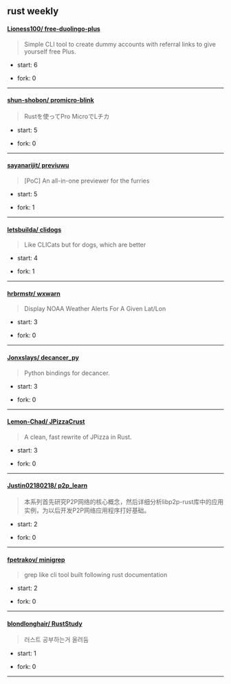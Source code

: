 ## rust weekly

#### [Lioness100/ free-duolingo-plus](https://github.com/Lioness100/free-duolingo-plus)
>  Simple CLI tool to create dummy accounts with referral links to give yourself free Plus.
+ start: 6
+ fork: 0
---
#### [shun-shobon/ promicro-blink](https://github.com/shun-shobon/promicro-blink)
>  Rustを使ってPro MicroでLチカ
+ start: 5
+ fork: 0
---
#### [sayanarijit/ previuwu](https://github.com/sayanarijit/previuwu)
>  [PoC] An all-in-one previewer for the furries
+ start: 5
+ fork: 1
---
#### [letsbuilda/ clidogs](https://github.com/letsbuilda/clidogs)
>  Like CLICats but for dogs, which are better
+ start: 4
+ fork: 1
---
#### [hrbrmstr/ wxwarn](https://github.com/hrbrmstr/wxwarn)
>  Display NOAA Weather Alerts For A Given Lat/Lon
+ start: 3
+ fork: 0
---
#### [Jonxslays/ decancer_py](https://github.com/Jonxslays/decancer_py)
>  Python bindings for decancer.
+ start: 3
+ fork: 0
---
#### [Lemon-Chad/ JPizzaCrust](https://github.com/Lemon-Chad/JPizzaCrust)
>  A clean, fast rewrite of JPizza in Rust.
+ start: 3
+ fork: 0
---
#### [Justin02180218/ p2p_learn](https://github.com/Justin02180218/p2p_learn)
>  本系列首先研究P2P网络的核心概念，然后详细分析libp2p-rust库中的应用实例，为以后开发P2P网络应用程序打好基础。
+ start: 2
+ fork: 0
---
#### [fpetrakov/ minigrep](https://github.com/fpetrakov/minigrep)
>  grep like cli tool built following rust documentation
+ start: 2
+ fork: 0
---
#### [blondlonghair/ RustStudy](https://github.com/blondlonghair/RustStudy)
>  러스트 공부하는거 올려둠
+ start: 1
+ fork: 0
---
